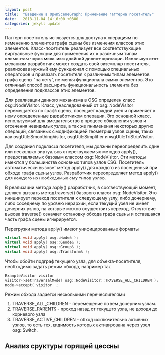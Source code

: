 ```yaml
---
layout: post
title:  "Введение в OpenSceneGraph: Применение паттерна посетитель"
date:   2018-11-04 14:16:00 +0300
categories: jekyll update
---
```


Паттерн посетитель испльзуется для доступа к операциям по изменению элементов графа сцены без изменения классов этих элементов. Класс-посетитель реализует все соответствующие виртуальные функции для применения их к различным типам элементам через механизм двойной диспетчеризации. Используя этот механизм разработчик может создать свой экземпляр посетителя, реализовав нужный ему функционал с помощью специальных операторов и привязать посетителя к различным типам элементов графа сцены "на лету", не меняя функционала самих элементов. Это отличный способ расширить функциональность элемента без определения подклассов этих элементов.

Для реализации данного механизма в OSG определен класс osg::NodeVisitor. Класс, унаследованный от osg::NodeVisitor перемещается по графй сцены, посещает каждый узел и применяет к нему определенные разработчиком операции. Это основной класс, используемый для вмешательство в процесс обновления узлов и отсечения невидимых узлов, а так же пнименения некоторых других операций, связанных с модификацией геометрии узлов сцены, таких как osgUtil::SmoothingVisitor, osgUtil::Simplifier и osgUtil::TriStripVisitor.

Для создания подкласса посетителя, мы должны переопределить один или несколько виртуальных перегружаемых методов apply(), предоставляемых базовым классом osg::NodeVisitor. Эти методы имеются у большинства основных типов узлов OSG. Посетитель автоматически вызовет метод apply() для каждого из посещенный при обходе графа сцены узлов. Разработчик переопределяет метод apply() для каждого из необходимых ему типов узлов.

В реализации метода apply() разработчик, в соотвествующий момент, должен вызвать метод traverse() базового класса osg::NodeVisitor. Это инициирует переход посетителя к следующему узлу, либо дочернему, либо соседнему по уровню иерархии, если текущий узел не имеет дочерних узлов, на которые можно осуществить переход. Отсутствие вызова traverse() означает остановку обхода графа сцены и оставшаяся часть графа сцены игнорируется. 

Перегрузки метода apply() имеют унифицированные форматы

```cpp
virtual void apply( osg::Node& );
virtual void apply( osg::Geode& );
virtual void apply( osg::Group& );
virtual void apply( osg::Transform& );
```

Чтобы обойти подграф текущего узла, для объекта-посетителя, необходимо задать режим обхода, например так

```cpp
ExampleVisitor visitor;
visitor->setTraversalMode( osg::NodeVisitor::TRAVERSE_ALL_CHILDREN );
node->accept( visitor );
```

Режим обхода задается несколькими перечеслителями

1. TRAVERSE_ALL_CHILDREN - перемещение по вем дочерним узлам.
2. TRAVERSE_PARENTS - проход назад от текущего узла, не доходя до корневого узла
3. TRAVERSE_ACTIVE_CHILDREN - обход исключительно активных узлов, то есть тех, видимость которых активирована через узел osg::Switch.

## Анализ сруктуры горящей цессны


